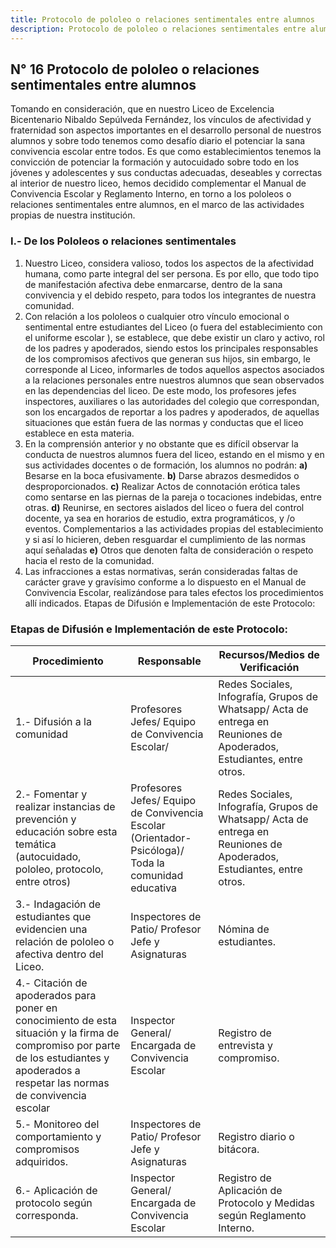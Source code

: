 ```yaml
---
title: Protocolo de pololeo o relaciones sentimentales entre alumnos 
description: Protocolo de pololeo o relaciones sentimentales entre alumnos
---
```

## N° 16 Protocolo de pololeo o relaciones sentimentales entre alumnos
Tomando en consideración, que en nuestro Liceo de Excelencia Bicentenario Nibaldo Sepúlveda Fernández, los vínculos de afectividad y fraternidad son aspectos importantes en el desarrollo personal de nuestros alumnos y sobre todo tenemos como desafío diario el potenciar la sana convivencia escolar entre todos. Es que como establecimientos tenemos la convicción de potenciar la formación y autocuidado sobre todo en los jóvenes y adolescentes y sus conductas adecuadas, deseables y correctas al interior de nuestro liceo, hemos decidido complementar el Manual de Convivencia Escolar y Reglamento Interno, en torno a los pololeos o relaciones sentimentales entre alumnos, en el marco de las actividades propias de nuestra institución. 
### I.- De los Pololeos o relaciones sentimentales
1. Nuestro Liceo, considera valioso, todos los aspectos de la afectividad humana, como parte integral del ser persona. Es por ello, que todo tipo de manifestación afectiva debe enmarcarse, dentro de la sana convivencia y el debido respeto, para todos los integrantes de nuestra comunidad.  
2. Con relación a los pololeos o cualquier otro vínculo emocional o sentimental entre estudiantes del Liceo (o fuera del establecimiento con el uniforme escolar ), se establece, que debe existir un claro y activo, rol de los padres y apoderados, siendo estos los principales responsables de los compromisos afectivos que generan sus hijos, sin embargo, le corresponde al Liceo, informarles de todos aquellos aspectos asociados a la relaciones personales entre nuestros alumnos que sean observados en las dependencias del liceo. De este modo, los profesores jefes inspectores, auxiliares o las autoridades del colegio que correspondan, son los encargados de reportar a los padres y apoderados, de aquellas situaciones que están fuera de las normas y conductas que el liceo establece en esta materia.
3. En la comprensión anterior y no obstante que es difícil observar la conducta de nuestros alumnos fuera del liceo, estando en el mismo y en sus actividades docentes o de formación, los alumnos no podrán: 
**a)** Besarse en la boca efusivamente. 
**b)** Darse abrazos desmedidos o desproporcionados. 
**c)** Realizar Actos de connotación erótica tales como sentarse en las piernas de la pareja o tocaciones indebidas, entre otras. 
**d)** Reunirse, en sectores aislados del liceo o fuera del control docente, ya sea en horarios de estudio, extra programáticos, y /o eventos. Complementarios a las actividades propias del establecimiento y si así lo hicieren, deben resguardar el cumplimiento de las normas aquí señaladas 
**e)** Otros que denoten falta de consideración o respeto hacia el resto de la comunidad. 
4. Las infracciones a estas normativas, serán consideradas faltas de carácter grave y gravísimo conforme a lo dispuesto en el Manual de Convivencia Escolar, realizándose para tales efectos los procedimientos allí indicados. Etapas de Difusión e Implementación de este Protocolo:

### Etapas de Difusión e Implementación de este Protocolo:

| Procedimiento                                                                                                                                                                           | Responsable                                                                                         | Recursos/Medios de Verificación                                                                                       |
|-----------------------------------------------------------------------------------------------------------------------------------------------------------------------------------------|-----------------------------------------------------------------------------------------------------|-----------------------------------------------------------------------------------------------------------------------|
| 1.- Difusión a la comunidad                                                                                                                                                             | Profesores Jefes/ Equipo de Convivencia Escolar/                                                    | Redes Sociales, Infografía, Grupos de Whatsapp/ Acta de entrega en Reuniones de Apoderados, Estudiantes, entre otros. |
| 2.- Fomentar y realizar instancias de prevención y educación sobre esta temática (autocuidado, pololeo, protocolo, entre otros)                                                         | Profesores Jefes/ Equipo de Convivencia Escolar (Orientador-Psicóloga)/ Toda la comunidad educativa | Redes Sociales, Infografía, Grupos de Whatsapp/ Acta de entrega en Reuniones de Apoderados, Estudiantes, entre otros. |
| 3.- Indagación de estudiantes que evidencien una relación de pololeo o afectiva dentro del Liceo.                                                                                       | Inspectores de Patio/ Profesor Jefe y Asignaturas                                                   | Nómina de estudiantes.                                                                                                |
| 4.- Citación de apoderados para poner en conocimiento de esta situación y la firma de compromiso por parte de los estudiantes y apoderados a respetar las normas de convivencia escolar | Inspector General/ Encargada de Convivencia Escolar                                                 | Registro de entrevista y compromiso.                                                                                  |
| 5.- Monitoreo del comportamiento y compromisos adquiridos.                                                                                                                              | Inspectores de Patio/ Profesor Jefe y Asignaturas                                                   | Registro diario o bitácora.                                                                                           |
| 6.- Aplicación de protocolo según corresponda.                                                                                                                                          | Inspector General/ Encargada de Convivencia Escolar                                                 | Registro de Aplicación de Protocolo y Medidas según Reglamento Interno.                                               
                                                                                                                                                                                                                                                                                                                                                     





